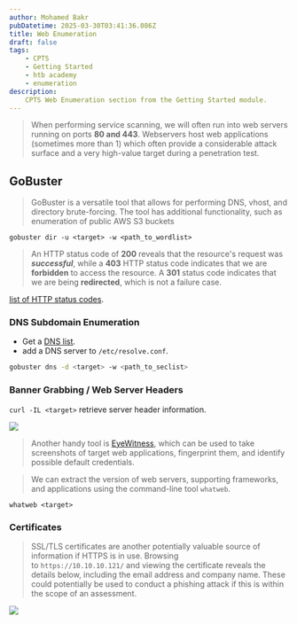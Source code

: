 ```yaml
---
author: Mohamed Bakr
pubDatetime: 2025-03-30T03:41:36.086Z
title: Web Enumeration
draft: false
tags:
    - CPTS
    - Getting Started
    - htb academy
    - enumeration
description:
    CPTS Web Enumeration section from the Getting Started module.    
---
```


> When performing service scanning, we will often run into web servers running on ports **80 and 443**. Webservers host web applications (sometimes more than 1) which often provide a considerable attack surface and a very high-value target during a penetration test.

## GoBuster

> GoBuster is a versatile tool that allows for performing DNS, vhost, and directory brute-forcing. The tool has additional functionality, such as enumeration of public AWS S3 buckets

`gobuster dir -u <target> -w <path_to_wordlist>`

> An HTTP status code of **200** reveals that the resource's request was ***successful***, while a **403** HTTP status code indicates that we are **forbidden** to access the resource. A **301** status code indicates that we are being **redirected**, which is not a failure case.

[list of HTTP status codes](https://en.wikipedia.org/wiki/List_of_HTTP_status_codes).

### DNS Subdomain Enumeration

- Get a [DNS list](https://github.com/danielmiessler/SecLists).
- add a DNS server to `/etc/resolve.conf`.

```bash
gobuster dns -d <target> -w <path_to_seclist>
```

### Banner Grabbing / Web Server Headers

`curl -IL <target>` retrieve server header information.

![](https://i.imgur.com/OCshpjo.png)

> Another handy tool is [EyeWitness](https://github.com/FortyNorthSecurity/EyeWitness), which can be used to take screenshots of target web applications, fingerprint them, and identify possible default credentials.

> We can extract the version of web servers, supporting frameworks, and applications using the command-line tool `whatweb`.

`whatweb <target>`


### Certificates

> SSL/TLS certificates are another potentially valuable source of information if HTTPS is in use. Browsing to `https://10.10.10.121/` and viewing the certificate reveals the details below, including the email address and company name. These could potentially be used to conduct a phishing attack if this is within the scope of an assessment.

![](https://i.imgur.com/yWh8fpM.png)


